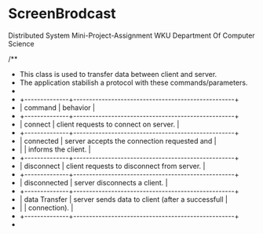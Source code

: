 # ScreenBrodcast
Distributed System Mini-Project-Assignment WKU Department  Of Computer Science

/**
 * This class is used to transfer data between client and server.
 * The application stabilish a protocol with these commands/parameters.
 * 
 * +--------------+---------------------------------------------------+
 * | command      | behavior                                          |
 * +--------------+---------------------------------------------------+
 * | connect      | client requests to connect on server.             |
 * +--------------+---------------------------------------------------+
 * | connected    | server accepts the connection requested and       |
 * |              | informs the client.                               |
 * +--------------+---------------------------------------------------+
 * | disconnect   | client requests to disconnect from server.        |
 * +--------------+---------------------------------------------------+
 * | disconnected | server disconnects a client.                      |
 * +--------------+---------------------------------------------------+
 * | data Transfer | server sends data to client (after a successfull  |
 * |              | connection).                                      |
 * +--------------+---------------------------------------------------+
 * 
